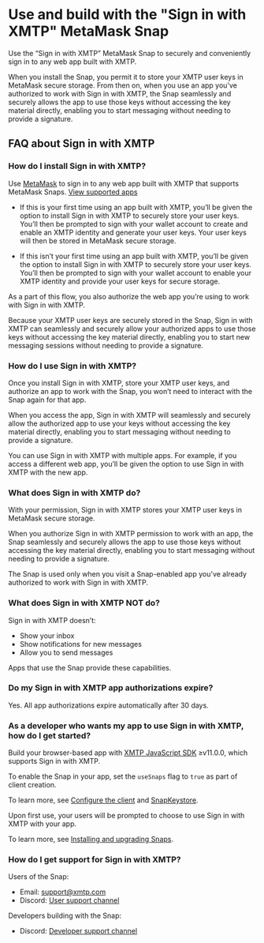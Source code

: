# Use and build with the "Sign in with XMTP" MetaMask Snap

Use the “Sign in with XMTP” MetaMask Snap to securely and conveniently sign in to any web app built with XMTP.

When you install the Snap, you permit it to store your XMTP user keys in MetaMask secure storage. From then on, when you use an app you’ve authorized to work with Sign in with XMTP, the Snap seamlessly and securely allows the app to use those keys without accessing the key material directly, enabling you to start messaging without needing to provide a signature.

## FAQ about Sign in with XMTP

### How do I install Sign in with XMTP?

Use [MetaMask](https://metamask.io/) to sign in to any web app built with XMTP that supports MetaMask Snaps. [View supported apps](https://github.com/xmtp/snap)

- If this is your first time using an app built with XMTP, you’ll be given the option to install Sign in with XMTP to securely store your user keys. You’ll then be prompted to sign with your wallet account to create and enable an XMTP identity and generate your user keys. Your user keys will then be stored in MetaMask secure storage.

- If this isn’t your first time using an app built with XMTP, you’ll be given the option to install Sign in with XMTP to securely store your user keys. You’ll then be prompted to sign with your wallet account to enable your XMTP identity and provide your user keys for secure storage.

As a part of this flow, you also authorize the web app you’re using to work with Sign in with XMTP.

Because your XMTP user keys are securely stored in the Snap, Sign in with XMTP can seamlessly and securely allow your authorized apps to use those keys without accessing the key material directly, enabling you to start new messaging sessions without needing to provide a signature.

### How do I use Sign in with XMTP?

Once you install Sign in with XMTP, store your XMTP user keys, and authorize an app to work with the Snap, you won’t need to interact with the Snap again for that app. 

When you access the app, Sign in with XMTP will seamlessly and securely allow the authorized app to use your keys without accessing the key material directly, enabling you to start messaging without needing to provide a signature.

You can use Sign in with XMTP with multiple apps. For example, if you access a different web app, you’ll be given the option to use Sign in with XMTP with the new app.

### What does Sign in with XMTP do?

With your permission, Sign in with XMTP stores your XMTP user keys in MetaMask secure storage.

When you authorize Sign in with XMTP permission to work with an app, the Snap seamlessly and securely allows the app to use those keys without accessing the key material directly, enabling you to start messaging without needing to provide a signature.

The Snap is used only when you visit a Snap-enabled app you've already authorized to work with Sign in with XMTP.

### What does Sign in with XMTP NOT do?

Sign in with XMTP doesn’t:

- Show your inbox
- Show notifications for new messages
- Allow you to send messages

Apps that use the Snap provide these capabilities.

### Do my Sign in with XMTP app authorizations expire?

Yes. All app authorizations expire automatically after 30 days.

### As a developer who wants my app to use Sign in with XMTP, how do I get started?

Build your browser-based app with [XMTP JavaScript SDK](https://github.com/xmtp/xmtp-js) ≥v11.0.0, which supports Sign in with XMTP. 

To enable the Snap in your app, set the `useSnaps` flag to `true` as part of client creation. 

To learn more, see [Configure the client](/client/create-client#configure-the-client) and [SnapKeystore](https://github.com/xmtp/xmtp-js/blob/962259d7cfbbeb7995208f01eb5c5243c51f0b8e/packages/js-sdk/src/keystore/README.md#snapkeystore).

Upon first use, your users will be prompted to choose to use Sign in with XMTP with your app.

To learn more, see [Installing and upgrading Snaps](https://github.com/xmtp/xmtp-js/blob/962259d7cfbbeb7995208f01eb5c5243c51f0b8e/packages/js-sdk/src/keystore/README.md#installing-and-upgrading-snaps).

### How do I get support for Sign in with XMTP?

Users of the Snap:

- Email: [support@xmtp.com](mailto:support@xmtp.com)
- Discord: [User support channel](https://discord.com/channels/831836269558235136/1149024081874784356)

Developers building with the Snap:

- Discord: [Developer support channel](https://discord.com/channels/831836269558235136/1080102336564826193)

